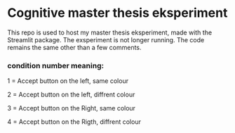 # Cognitive master thesis eksperiment

This repo is used to host my master thesis eksperiment, made with the Streamlit package. 
The exsperiment is not longer running. The code remains the same other than a few comments.

### condition number meaning:
 1 = Accept button on the left, same colour   
 
 2 = Accept button on the left, diffrent colour 
 
 3 = Accept button on the Right, same colour 
 
 4 = Accept button on the Rigth, diffrent colour  

